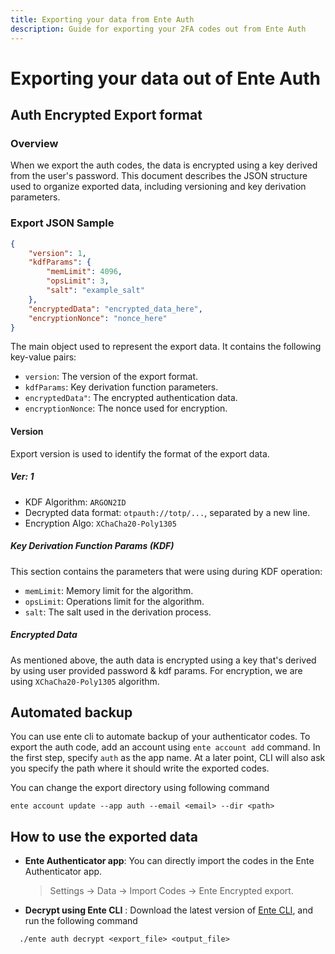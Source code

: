```yaml
---
title: Exporting your data from Ente Auth
description: Guide for exporting your 2FA codes out from Ente Auth
---
```


# Exporting your data out of Ente Auth

## Auth Encrypted Export format

### Overview

When we export the auth codes, the data is encrypted using a key derived from
the user's password. This document describes the JSON structure used to organize
exported data, including versioning and key derivation parameters.

### Export JSON Sample

```json
{
    "version": 1,
    "kdfParams": {
        "memLimit": 4096,
        "opsLimit": 3,
        "salt": "example_salt"
    },
    "encryptedData": "encrypted_data_here",
    "encryptionNonce": "nonce_here"
}
```

The main object used to represent the export data. It contains the following
key-value pairs:

-   `version`: The version of the export format.
-   `kdfParams`: Key derivation function parameters.
-   `encryptedData"`: The encrypted authentication data.
-   `encryptionNonce`: The nonce used for encryption.

#### Version

Export version is used to identify the format of the export data.

##### Ver: 1

-   KDF Algorithm: `ARGON2ID`
-   Decrypted data format: `otpauth://totp/...`, separated by a new line.
-   Encryption Algo: `XChaCha20-Poly1305`

##### Key Derivation Function Params (KDF)

This section contains the parameters that were using during KDF operation:

-   `memLimit`: Memory limit for the algorithm.
-   `opsLimit`: Operations limit for the algorithm.
-   `salt`: The salt used in the derivation process.

##### Encrypted Data

As mentioned above, the auth data is encrypted using a key that's derived by
using user provided password & kdf params. For encryption, we are using
`XChaCha20-Poly1305` algorithm.

## Automated backup

You can use ente cli to automate backup of your authenticator codes. 
To export the auth code, add an account using `ente account add` command. In the first step, specify `auth` as the app name. At a later point, CLI will also ask you specify the path where it should write the exported codes.

You can change the export directory using following command

```
ente account update --app auth --email <email> --dir <path>
```

## How to use the exported data

-   **Ente Authenticator app**: You can directly import the codes in the Ente
    Authenticator app.

    > Settings -> Data -> Import Codes -> Ente Encrypted export.

-   **Decrypt using Ente CLI** : Download the latest version of
    [Ente CLI](https://github.com/ente-io/ente/releases?q=tag%3Acli-v0), and run
    the following command

```
  ./ente auth decrypt <export_file> <output_file>
```
